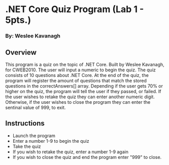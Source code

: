 # .NET Core Quiz Program (Lab 1 - 5pts.)
### By: Weslee Kavanagh

## Overview

This program is a quiz on the topic of .NET Core. Built by Weslee Kavanagh, for CWEB2010. The user will input a numeric to begin the quiz. The quiz consists of 10 questions about .NET Core. At the end of the quiz, the program will register the amount of questions that match the stored questions in the correctAnswers[] array. Depending if the user gets 70% or higher on the quiz, the program will tell the user if they passed, or failed. If the user wishes to retake the quiz they can enter another numeric digit. Otherwise, if the user wishes to close the program they can enter the sentinal value of 999, to exit. 

## Instructions

* Launch the program 
* Enter a number 1-9 to begin the quiz
* Take the quiz
* If you wish to retake the quiz, enter a number 1-9 again
* If you wish to close the quiz and end the program enter "999" to close.
